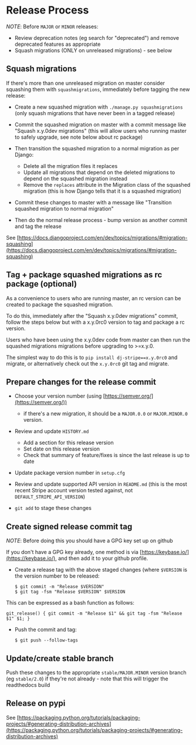 # Release Process

*NOTE*: Before `MAJOR` or `MINOR` releases:

-   Review deprecation notes (eg search for "deprecated") and remove
    deprecated features as appropriate
-   Squash migrations (ONLY on unreleased migrations) - see below

## Squash migrations

If there's more than one unreleased migration on master consider
squashing them with `squashmigrations`, immediately before tagging the
new release:

-   Create a new squashed migration with `./manage.py squashmigrations`
    (only squash migrations that have never been in a tagged release)

-   Commit the squashed migration on master with a commit message like
    "Squash x.y.0dev migrations" (this will allow users who running
    master to safely upgrade, see note below about rc package)

-   Then transition the squashed migration to a normal migration as per Django:

    -   Delete all the migration files it replaces
    -   Update all migrations that depend on the deleted migrations to
        depend on the squashed migration instead
    -   Remove the `replaces` attribute in the Migration class of the
        squashed migration (this is how Django tells that it is a
        squashed migration)

-   Commit these changes to master with a message like "Transition
    squashed migration to normal migration"

-   Then do the normal release process - bump version as another commit
    and tag the release

See
[https://docs.djangoproject.com/en/dev/topics/migrations/#migration-squashing](https://docs.djangoproject.com/en/dev/topics/migrations/#migration-squashing)

## Tag + package squashed migrations as rc package (optional)

As a convenience to users who are running master, an rc version can be
created to package the squashed migration.

To do this, immediately after the "Squash x.y.0dev migrations" commit,
follow the steps below but with a x.y.0rc0 version to tag and package a
rc version.

Users who have been using the x.y.0dev code from master can then run the
squashed migrations migrations before upgrading to &gt;=x.y.0.

The simplest way to do this is to `pip install dj-stripe==x.y.0rc0` and
migrate, or alternatively check out the `x.y.0rc0` git tag and migrate.

## Prepare changes for the release commit

-   Choose your version number (using [https://semver.org/](https://semver.org/))

    -   if there's a new migration, it should be a `MAJOR.0.0` or
        `MAJOR.MINOR.0` version.

-   Review and update `HISTORY.md`

    -   Add a section for this release version
    -   Set date on this release version
    -   Check that summary of feature/fixes is since the last release is
        up to date

-   Update package version number in `setup.cfg`

-   Review and update supported API version in `README.md`
    (this is the most recent Stripe account version tested against, not
    `DEFAULT_STRIPE_API_VERSION`)

-   `git add` to stage these changes

## Create signed release commit tag

*NOTE*: Before doing this you should have a GPG key set up on github

If you don't have a GPG key already, one method is via
[https://keybase.io/](https://keybase.io/), and then add it to your github profile.

-   Create a release tag with the above staged changes (where `$VERSION`
    is the version number to be released:

        $ git commit -m "Release $VERSION"
        $ git tag -fsm "Release $VERSION" $VERSION

This can be expressed as a bash function as follows:

    git_release() { git commit -m "Release $1" && git tag -fsm "Release $1" $1; }

-   Push the commit and tag:

        $ git push --follow-tags

## Update/create stable branch

Push these changes to the appropriate `stable/MAJOR.MINOR` version
branch (eg `stable/2.0`) if they're not already - note that this will
trigger the readthedocs build

## Release on pypi

See
[https://packaging.python.org/tutorials/packaging-projects/#generating-distribution-archives](https://packaging.python.org/tutorials/packaging-projects/#generating-distribution-archives)
